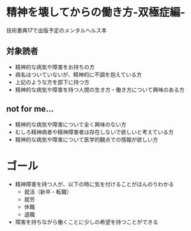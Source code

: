 # 精神を壊してからの働き方-双極症編-

技術書典17で出版予定のメンタルヘルス本

## 対象読者

- 精神的な病気や障害をお持ちの方
- 病名はついていないが、精神的に不調を抱えている方
- 上記のような方を部下に持つ方
- 精神的な病気や障害を持つ人間の生き方・働き方について興味のある方

## not for me…

- 精神的な病気や障害について全く興味のない方
- むしろ精神病者や精神障害者は存在しないで欲しいと考えている方
- 精神的な病気や障害について医学的観点での情報が欲しい方

# ゴール

- 精神障害を持つ人が、以下の時に気を付けることがほんのりわかる
    - 就活（新卒・転職）
    - 就労
    - 休職
    - 退職
- 障害を持ちながら働くことに少しの希望を持つことができる
